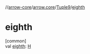 //[arrow-core](../../../index.md)/[arrow.core](../index.md)/[Tuple9](index.md)/[eighth](eighth.md)

# eighth

[common]\
val [eighth](eighth.md): [H](index.md)
